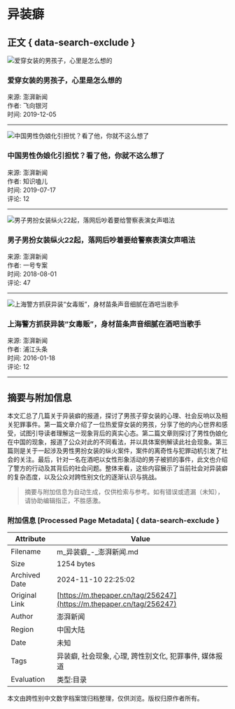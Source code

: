 # 异装癖

## 正文 { data-search-exclude }


![爱穿女装的男孩子，心里是怎么想的](https://image.thepaper.cn/image/40/295/914.jpg?x-oss-process=image/resize,w_332)

### 爱穿女装的男孩子，心里是怎么想的
来源: 澎湃新闻  
作者: 飞向银河  
时间: 2019-12-05  

---

![中国男性伪娘化引担忧？看了他，你就不这么想了](https://image.thepaper.cn/image/24/931/201.jpg?x-oss-process=image/resize,w_332)

### 中国男性伪娘化引担忧？看了他，你就不这么想了
来源: 澎湃新闻  
作者: 知识嗑儿  
时间: 2019-07-17  
评论: 12  

---

![男子男扮女装纵火22起，落网后吵着要给警察表演女声唱法](https://image.thepaper.cn/image/9/286/392.jpg?x-oss-process=image/resize,w_332)

### 男子男扮女装纵火22起，落网后吵着要给警察表演女声唱法
来源: 澎湃新闻  
作者: 一号专案  
时间: 2018-08-01  
评论: 47  

---

![上海警方抓获异装“女毒贩”，身材苗条声音细腻在酒吧当歌手](https://image.thepaper.cn/image/4/747/382.jpg?x-oss-process=image/resize,w_332)

### 上海警方抓获异装“女毒贩”，身材苗条声音细腻在酒吧当歌手
来源: 澎湃新闻  
作者: 浦江头条  
时间: 2016-01-18  
评论: 12  

---

## 摘要与附加信息

<!-- tcd_abstract -->
本文汇总了几篇关于异装癖的报道，探讨了男孩子穿女装的心理、社会反响以及相关犯罪事件。第一篇文章介绍了一位热爱穿女装的男孩，分享了他的内心世界和感受，试图引导读者理解这一现象背后的真实心态。第二篇文章则探讨了男性伪娘化在中国的现象，报道了公众对此的不同看法，并以具体案例解读此社会现象。第三篇则是关于一起涉及男性男扮女装的纵火案件，案件的离奇性与犯罪动机引发了社会的关注。最后，针对一名在酒吧以女性形象活动的男子被抓的事件，此文也介绍了警方的行动及其背后的社会问题。整体来看，这些内容展示了当前社会对异装癖的复杂态度，以及公众对跨性别文化的逐渐认识与挑战。
<!-- tcd_abstract_end -->

> 摘要与附加信息为自动生成，仅供检索与参考。如有错误或遗漏（未知），请协助编辑指正，不胜感激。

### 附加信息 [Processed Page Metadata] { data-search-exclude }

| Attribute       | Value                                  |
|-----------------|----------------------------------------|
| Filename        | m_异装癖_-_澎湃新闻.md                             |
| Size            | 1254 bytes                           |
| Archived Date   | 2024-11-10 22:25:02                             |
| Original Link   | [https://m.thepaper.cn/tag/256247](https://m.thepaper.cn/tag/256247)                       |
| Author          | 澎湃新闻                               |
| Region          | 中国大陆                               |
| Date            | 未知                                 |
| Tags            | 异装癖, 社会现象, 心理, 跨性别文化, 犯罪事件, 媒体报道                                 |
| Evaluation            | 类型:目录                                 |
<!-- tcd_table_end -->

本文由跨性别中文数字档案馆归档整理，仅供浏览。版权归原作者所有。
